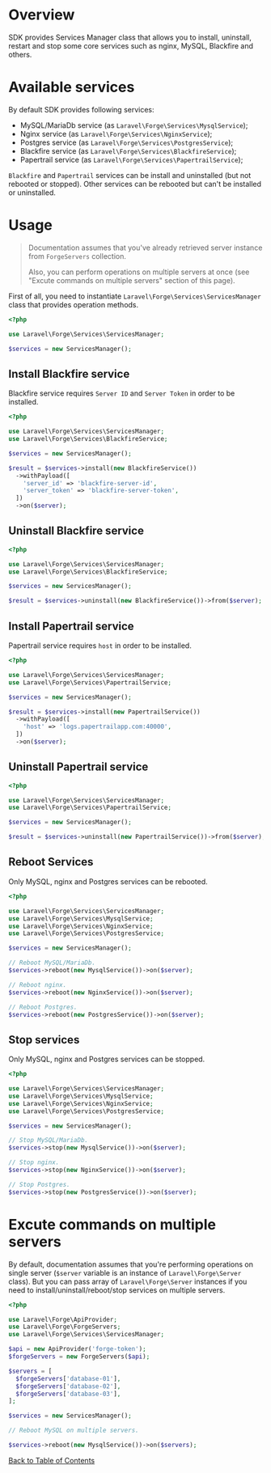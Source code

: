 # Overview

SDK provides Services Manager class that allows you to install, uninstall, restart and stop some core services such as nginx, MySQL, Blackfire and others.

# Available services

By default SDK provides following services:

- MySQL/MariaDb service (as `Laravel\Forge\Services\MysqlService`);
- Nginx service (as `Laravel\Forge\Services\NginxService`);
- Postgres service (as `Laravel\Forge\Services\PostgresService`);
- Blackfire service (as `Laravel\Forge\Services\BlackfireService`);
- Papertrail service (as `Laravel\Forge\Services\PapertrailService`);

`Blackfire` and `Papertrail` services can be install and uninstalled (but not rebooted or stopped). Other services can be rebooted but can't be installed or uninstalled.

# Usage

> Documentation assumes that you've already retrieved
> server instance from `ForgeServers` collection.
> 
> Also, you can perform operations on multiple servers at once
> (see "Excute commands on multiple servers" section of this page).

First of all, you need to instantiate `Laravel\Forge\Services\ServicesManager` class that provides operation methods.

```php
<?php

use Laravel\Forge\Services\ServicesManager;

$services = new ServicesManager();
```

## Install Blackfire service

Blackfire service requires `Server ID` and `Server Token` in order to be installed.

```php
<?php

use Laravel\Forge\Services\ServicesManager;
use Laravel\Forge\Services\BlackfireService;

$services = new ServicesManager();

$result = $services->install(new BlackfireService())
  ->withPayload([
    'server_id' => 'blackfire-server-id',
    'server_token' => 'blackfire-server-token',
  ])
  ->on($server);
```

## Uninstall Blackfire service

```php
<?php

use Laravel\Forge\Services\ServicesManager;
use Laravel\Forge\Services\BlackfireService;

$services = new ServicesManager();

$result = $services->uninstall(new BlackfireService())->from($server);
```

## Install Papertrail service

Papertrail service requires `host` in order to be installed.

```php
<?php

use Laravel\Forge\Services\ServicesManager;
use Laravel\Forge\Services\PapertrailService;

$services = new ServicesManager();

$result = $services->install(new PapertrailService())
  ->withPayload([
    'host' => 'logs.papertrailapp.com:40000',
  ])
  ->on($server);
```

## Uninstall Papertrail service

```php
<?php

use Laravel\Forge\Services\ServicesManager;
use Laravel\Forge\Services\PapertrailService;

$services = new ServicesManager();

$result = $services->uninstall(new PapertrailService())->from($server);
```

## Reboot Services

Only MySQL, nginx and Postgres services can be rebooted.

```php
<?php

use Laravel\Forge\Services\ServicesManager;
use Laravel\Forge\Services\MysqlService;
use Laravel\Forge\Services\NginxService;
use Laravel\Forge\Services\PostgresService;

$services = new ServicesManager();

// Reboot MySQL/MariaDb.
$services->reboot(new MysqlService())->on($server);

// Reboot nginx.
$services->reboot(new NginxService())->on($server);

// Reboot Postgres.
$services->reboot(new PostgresService())->on($server);
```

## Stop services

Only MySQL, nginx and Postgres services can be stopped.

```php
<?php

use Laravel\Forge\Services\ServicesManager;
use Laravel\Forge\Services\MysqlService;
use Laravel\Forge\Services\NginxService;
use Laravel\Forge\Services\PostgresService;

$services = new ServicesManager();

// Stop MySQL/MariaDb.
$services->stop(new MysqlService())->on($server);

// Stop nginx.
$services->stop(new NginxService())->on($server);

// Stop Postgres.
$services->stop(new PostgresService())->on($server);
```

# Excute commands on multiple servers

By default, documentation assumes that you're performing operations on single server (`$server` variable is an instance of `Laravel\Forge\Server` class). But you can pass array of `Laravel\Forge\Server` instances if you need to install/uninstall/reboot/stop services on multiple servers.

```php
<?php

use Laravel\Forge\ApiProvider;
use Laravel\Forge\ForgeServers;
use Laravel\Forge\Services\ServicesManager;

$api = new ApiProvider('forge-token');
$forgeServers = new ForgeServers($api);

$servers = [
  $forgeServers['database-01'],
  $forgeServers['database-02'],
  $forgeServers['database-03'],
];

$services = new ServicesManager();

// Reboot MySQL on multiple servers.

$services->reboot(new MysqlService())->on($servers);
```

[Back to Table of Contents](./readme.md)

